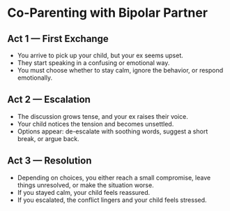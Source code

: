 # Co-Parenting with Bipolar Partner

## Act 1 — First Exchange
- You arrive to pick up your child, but your ex seems upset.
- They start speaking in a confusing or emotional way.
- You must choose whether to stay calm, ignore the behavior, or respond emotionally.

## Act 2 — Escalation
- The discussion grows tense, and your ex raises their voice.
- Your child notices the tension and becomes unsettled.
- Options appear: de-escalate with soothing words, suggest a short break, or argue back.

## Act 3 — Resolution
- Depending on choices, you either reach a small compromise, leave things unresolved, or make the situation worse.
- If you stayed calm, your child feels reassured.
- If you escalated, the conflict lingers and your child feels stressed.
